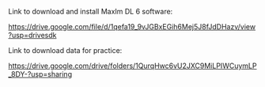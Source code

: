 Link to download and install MaxIm DL 6 software: 

https://drive.google.com/file/d/1qefa19_9vJGBxEGih6Mej5J8fJdDHazv/view?usp=drivesdk

Link to download data for practice: 

https://drive.google.com/drive/folders/1QurqHwc6vU2JXC9MiLPIWCuymLP_8DY-?usp=sharing